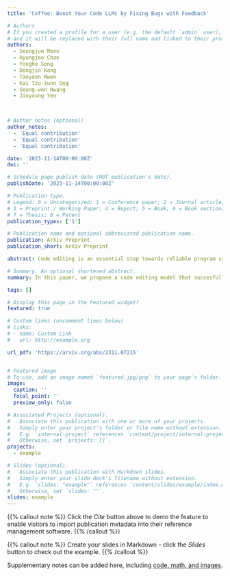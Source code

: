 ```yaml
---
title: 'Coffee: Boost Your Code LLMs by Fixing Bugs with Feedback'

# Authors
# If you created a profile for a user (e.g. the default `admin` user), write the username (folder name) here
# and it will be replaced with their full name and linked to their profile.
authors:
  - Seungjun Moon
  - Hyungjoo Chae
  - Yongho Song
  - Dongjin Kang
  - Taeyoon Kwon
  - Kai Tzu-iunn Ong
  - Seung-won Hwang
  - Jinyoung Yeo

 

# Author notes (optional)
author_notes:
  - 'Equal contribution'
  - 'Equal contribution'
  - 'Equal contribution'

date: '2023-11-14T00:00:00Z'
doi: ''

# Schedule page publish date (NOT publication's date).
publishDate: '2023-11-14T00:00:00Z'

# Publication type.
# Legend: 0 = Uncategorized; 1 = Conference paper; 2 = Journal article;
# 3 = Preprint / Working Paper; 4 = Report; 5 = Book; 6 = Book section;
# 7 = Thesis; 8 = Patent
publication_types: ['1']

# Publication name and optional abbreviated publication name.
publication: ArXiv Preprint
publication_short: ArXiv Preprint 

abstract: Code editing is an essential step towards reliable program synthesis to automatically correct critical errors generated from code LLMs. Recent studies have demonstrated that closed-source LLMs (i.e., ChatGPT and GPT-4) are capable of generating corrective feedback to edit erroneous inputs. However, it remains challenging for open-source code LLMs to generate feedback for code editing, since these models tend to adhere to the superficial formats of feedback and provide feedback with misleading information. Hence, the focus of our work is to leverage open-source code LLMs to generate helpful feedback with correct guidance for code editing. To this end, we present Coffee, a collected dataset specifically designed for code fixing with feedback. Using this dataset, we construct CoffeePots, a framework for COde Fixing with FEEdback via Preference-Optimized Tuning and Selection. The proposed framework aims to automatically generate helpful feedback for code editing while minimizing the potential risk of superficial feedback. The combination of Coffee and CoffeePots marks a significant advancement, achieving state-of-the-art performance on HumanEvalFix benchmark. Codes and model checkpoints are publicly available at this https URL.

# Summary. An optional shortened abstract.
summary: In this paper, we propose a code editing model that succesfully fix bugs in given code leveraging feedback.

tags: []

# Display this page in the Featured widget?
featured: true

# Custom links (uncomment lines below)
# links:
# - name: Custom Link
#   url: http://example.org

url_pdf: 'https://arxiv.org/abs/2311.07215'


# Featured image
# To use, add an image named `featured.jpg/png` to your page's folder.
image:
  caption: ''
  focal_point: ''
  preview_only: false

# Associated Projects (optional).
#   Associate this publication with one or more of your projects.
#   Simply enter your project's folder or file name without extension.
#   E.g. `internal-project` references `content/project/internal-project/index.md`.
#   Otherwise, set `projects: []`.
projects:
  - example

# Slides (optional).
#   Associate this publication with Markdown slides.
#   Simply enter your slide deck's filename without extension.
#   E.g. `slides: "example"` references `content/slides/example/index.md`.
#   Otherwise, set `slides: ""`.
slides: example
---
```


{{% callout note %}}
Click the _Cite_ button above to demo the feature to enable visitors to import publication metadata into their reference management software.
{{% /callout %}}

{{% callout note %}}
Create your slides in Markdown - click the _Slides_ button to check out the example.
{{% /callout %}}

Supplementary notes can be added here, including [code, math, and images](https://wowchemy.com/docs/writing-markdown-latex/).

